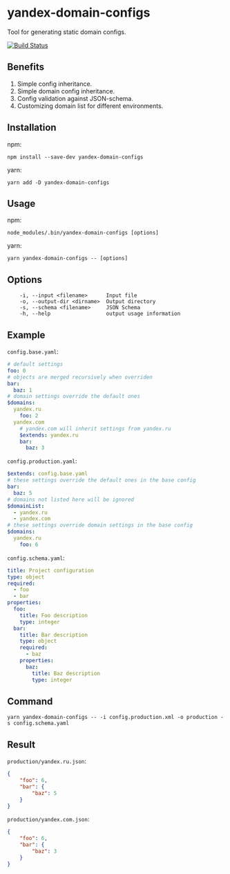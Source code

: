 # yandex-domain-configs

Tool for generating static domain configs.

[![Build Status](https://travis-ci.org/yandex-ui/yandex-domain-configs.svg?branch=master)](https://travis-ci.org/yandex-ui/yandex-domain-configs)

## Benefits

1. Simple config inheritance.
2. Simple domain config inheritance.
3. Config validation against JSON-schema.
4. Customizing domain list for different environments.

## Installation
npm:
```
npm install --save-dev yandex-domain-configs
```
yarn:
```
yarn add -D yandex-domain-configs
```

## Usage
npm:
```
node_modules/.bin/yandex-domain-configs [options]
```
yarn:
```
yarn yandex-domain-configs -- [options]
```


## Options

```
    -i, --input <filename>      Input file
    -o, --output-dir <dirname>  Output directory
    -s, --schema <filename>     JSON Schema
    -h, --help                  output usage information
```

## Example

`config.base.yaml`:
```yaml
# default settings
foo: 0
# objects are merged recursively when overriden
bar:
  baz: 1
# domain settings override the default ones
$domains:
  yandex.ru
    foo: 2
  yandex.com
    # yandex.com will inherit settings from yandex.ru
    $extends: yandex.ru
    bar:
      baz: 3
```

`config.production.yaml`:
```yaml
$extends: config.base.yaml
# these settings override the default ones in the base config
bar:
  baz: 5
# domains not listed here will be ignored
$domainList:
  - yandex.ru
  - yandex.com
# these settings override domain settings in the base config
$domains:
  yandex.ru
    foo: 6
```

`config.schema.yaml`:
```yaml
title: Project configuration
type: object
required:
  - foo
  - bar
properties:
  foo:
    title: Foo description
    type: integer
  bar:
    title: Bar description
    type: object
    required:
      - baz
    properties:
      baz:
        title: Baz description
        type: integer
```

## Command
```
yarn yandex-domain-configs -- -i config.production.xml -o production -s config.schema.yaml
```

## Result
`production/yandex.ru.json`:
```json
{
    "foo": 6,
    "bar": {
        "baz": 5
    }
}
```

`production/yandex.com.json`:
```json
{
    "foo": 6,
    "bar": {
        "baz": 3
    }
}
```
